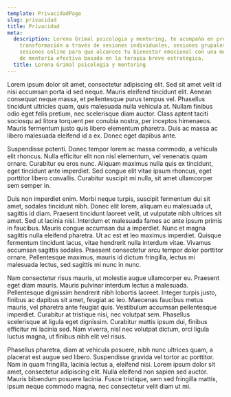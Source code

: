 ```yaml
---
template: PrivacidadPage
slug: privacidad
title: Privacidad
meta:
  description: Lorena Grimal psicologia y mentoring, te acompaña en procesos de
    transformación a través de sesiones individuales, sesiones grupales,
    sesiones online para que alcances tu bienestar emocional con una metodología
    de mentoría efectiva basada en la terapia breve estratégica.
  title: Lorena Grimal psicologia y mentoring
---
```


Lorem ipsum dolor sit amet, consectetur adipiscing elit. Sed sit amet velit id nisi accumsan porta id sed neque. Mauris eleifend tincidunt elit. Aenean consequat neque massa, et pellentesque purus tempus vel. Phasellus tincidunt ultricies quam, quis malesuada nulla vehicula at. Nullam finibus odio eget felis pretium, nec scelerisque diam auctor. Class aptent taciti sociosqu ad litora torquent per conubia nostra, per inceptos himenaeos. Mauris fermentum justo quis libero elementum pharetra. Duis ac massa ac libero malesuada eleifend id a ex. Donec eget dapibus ante.


Suspendisse potenti. Donec tempor lorem ac massa commodo, a vehicula elit rhoncus. Nulla efficitur elit non nisl elementum, vel venenatis quam ornare. Curabitur eu eros nunc. Aliquam maximus nulla quis ex tincidunt, eget tincidunt ante imperdiet. Sed congue elit vitae ipsum rhoncus, eget porttitor libero convallis. Curabitur suscipit mi nulla, sit amet ullamcorper sem semper in.


Duis non imperdiet enim. Morbi neque turpis, suscipit fermentum dui sit amet, sodales tincidunt nibh. Donec elit lorem, aliquam eu malesuada ut, sagittis id diam. Praesent tincidunt laoreet velit, ut vulputate nibh ultrices sit amet. Sed ut lacinia nisl. Interdum et malesuada fames ac ante ipsum primis in faucibus. Mauris congue accumsan dui a imperdiet. Nunc et magna sagittis nulla eleifend pharetra. Ut ac est et leo maximus imperdiet. Quisque fermentum tincidunt lacus, vitae hendrerit nulla interdum vitae. Vivamus accumsan sagittis sodales. Praesent consectetur arcu tempor dolor porttitor ornare. Pellentesque maximus, mauris id dictum fringilla, lectus mi malesuada lectus, sed sagittis mi nunc in nunc.


Nam consectetur risus mauris, ut molestie augue ullamcorper eu. Praesent eget diam mauris. Mauris pulvinar interdum lectus a malesuada. Pellentesque dignissim hendrerit nibh lobortis laoreet. Integer turpis justo, finibus ac dapibus sit amet, feugiat ac leo. Maecenas faucibus metus mauris, vel pharetra ante feugiat quis. Vestibulum accumsan pellentesque imperdiet. Curabitur at tristique nisi, nec volutpat sem. Phasellus scelerisque at ligula eget dignissim. Curabitur mattis ipsum dui, finibus efficitur mi lacinia sed. Nam viverra, nisl nec volutpat dictum, orci ligula luctus magna, ut finibus nibh elit vel risus.


Phasellus pharetra, diam at vehicula posuere, nibh nunc ultrices quam, a placerat est augue sed libero. Suspendisse gravida vel tortor ac porttitor. Nam in quam fringilla, lacinia lectus a, eleifend nisi. Lorem ipsum dolor sit amet, consectetur adipiscing elit. Nulla eleifend non sapien sed auctor. Mauris bibendum posuere lacinia. Fusce tristique, sem sed fringilla mattis, ipsum neque commodo magna, nec consectetur velit diam ut mi.